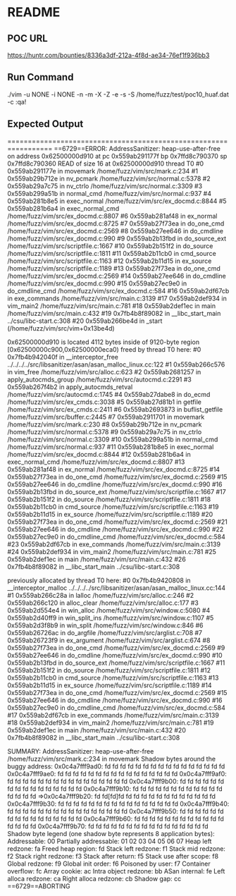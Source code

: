 # README

## POC URL
https://huntr.com/bounties/8336a3df-212a-4f8d-ae34-76ef1f936bb3

## Run Command
./vim -u NONE -i NONE -n -m -X -Z -e -s -S /home/fuzz/test/poc10_huaf.dat -c :qa!

## Expected Output
=================================================================
==6729==ERROR: AddressSanitizer: heap-use-after-free on address 0x62500000d910 at pc 0x559ab291177f bp 0x7ffd8c790370 sp 0x7ffd8c790360
READ of size 16 at 0x62500000d910 thread T0
    #0 0x559ab291177e in movemark /home/fuzz/vim/src/mark.c:234
    #1 0x559ab29b712e in nv_pcmark /home/fuzz/vim/src/normal.c:5378
    #2 0x559ab29a7c75 in nv_ctrlo /home/fuzz/vim/src/normal.c:3309
    #3 0x559ab299a51b in normal_cmd /home/fuzz/vim/src/normal.c:937
    #4 0x559ab281b8e5 in exec_normal /home/fuzz/vim/src/ex_docmd.c:8844
    #5 0x559ab281b6a4 in exec_normal_cmd /home/fuzz/vim/src/ex_docmd.c:8807
    #6 0x559ab281af48 in ex_normal /home/fuzz/vim/src/ex_docmd.c:8725
    #7 0x559ab27f73ea in do_one_cmd /home/fuzz/vim/src/ex_docmd.c:2569
    #8 0x559ab27ee646 in do_cmdline /home/fuzz/vim/src/ex_docmd.c:990
    #9 0x559ab2b13fbd in do_source_ext /home/fuzz/vim/src/scriptfile.c:1667
    #10 0x559ab2b151f2 in do_source /home/fuzz/vim/src/scriptfile.c:1811
    #11 0x559ab2b11cb0 in cmd_source /home/fuzz/vim/src/scriptfile.c:1163
    #12 0x559ab2b11d15 in ex_source /home/fuzz/vim/src/scriptfile.c:1189
    #13 0x559ab27f73ea in do_one_cmd /home/fuzz/vim/src/ex_docmd.c:2569
    #14 0x559ab27ee646 in do_cmdline /home/fuzz/vim/src/ex_docmd.c:990
    #15 0x559ab27ec9e0 in do_cmdline_cmd /home/fuzz/vim/src/ex_docmd.c:584
    #16 0x559ab2df67cb in exe_commands /home/fuzz/vim/src/main.c:3139
    #17 0x559ab2def934 in vim_main2 /home/fuzz/vim/src/main.c:781
    #18 0x559ab2def1ec in main /home/fuzz/vim/src/main.c:432
    #19 0x7fb4b8f89082 in __libc_start_main ../csu/libc-start.c:308
    #20 0x559ab266be4d in _start (/home/fuzz/vim/src/vim+0x13be4d)

0x62500000d910 is located 4112 bytes inside of 9120-byte region [0x62500000c900,0x62500000eca0)
freed by thread T0 here:
    #0 0x7fb4b942040f in __interceptor_free ../../../../src/libsanitizer/asan/asan_malloc_linux.cc:122
    #1 0x559ab266c576 in vim_free /home/fuzz/vim/src/alloc.c:623
    #2 0x559ab2681257 in apply_autocmds_group /home/fuzz/vim/src/autocmd.c:2291
    #3 0x559ab267f4b2 in apply_autocmds_retval /home/fuzz/vim/src/autocmd.c:1745
    #4 0x559ab27dabe8 in do_ecmd /home/fuzz/vim/src/ex_cmds.c:3038
    #5 0x559ab27d81b1 in getfile /home/fuzz/vim/src/ex_cmds.c:2411
    #6 0x559ab2693873 in buflist_getfile /home/fuzz/vim/src/buffer.c:2445
    #7 0x559ab2911701 in movemark /home/fuzz/vim/src/mark.c:230
    #8 0x559ab29b712e in nv_pcmark /home/fuzz/vim/src/normal.c:5378
    #9 0x559ab29a7c75 in nv_ctrlo /home/fuzz/vim/src/normal.c:3309
    #10 0x559ab299a51b in normal_cmd /home/fuzz/vim/src/normal.c:937
    #11 0x559ab281b8e5 in exec_normal /home/fuzz/vim/src/ex_docmd.c:8844
    #12 0x559ab281b6a4 in exec_normal_cmd /home/fuzz/vim/src/ex_docmd.c:8807
    #13 0x559ab281af48 in ex_normal /home/fuzz/vim/src/ex_docmd.c:8725
    #14 0x559ab27f73ea in do_one_cmd /home/fuzz/vim/src/ex_docmd.c:2569
    #15 0x559ab27ee646 in do_cmdline /home/fuzz/vim/src/ex_docmd.c:990
    #16 0x559ab2b13fbd in do_source_ext /home/fuzz/vim/src/scriptfile.c:1667
    #17 0x559ab2b151f2 in do_source /home/fuzz/vim/src/scriptfile.c:1811
    #18 0x559ab2b11cb0 in cmd_source /home/fuzz/vim/src/scriptfile.c:1163
    #19 0x559ab2b11d15 in ex_source /home/fuzz/vim/src/scriptfile.c:1189
    #20 0x559ab27f73ea in do_one_cmd /home/fuzz/vim/src/ex_docmd.c:2569
    #21 0x559ab27ee646 in do_cmdline /home/fuzz/vim/src/ex_docmd.c:990
    #22 0x559ab27ec9e0 in do_cmdline_cmd /home/fuzz/vim/src/ex_docmd.c:584
    #23 0x559ab2df67cb in exe_commands /home/fuzz/vim/src/main.c:3139
    #24 0x559ab2def934 in vim_main2 /home/fuzz/vim/src/main.c:781
    #25 0x559ab2def1ec in main /home/fuzz/vim/src/main.c:432
    #26 0x7fb4b8f89082 in __libc_start_main ../csu/libc-start.c:308

previously allocated by thread T0 here:
    #0 0x7fb4b9420808 in __interceptor_malloc ../../../../src/libsanitizer/asan/asan_malloc_linux.cc:144
    #1 0x559ab266c28a in lalloc /home/fuzz/vim/src/alloc.c:246
    #2 0x559ab266c120 in alloc_clear /home/fuzz/vim/src/alloc.c:177
    #3 0x559ab2d554e4 in win_alloc /home/fuzz/vim/src/window.c:5080
    #4 0x559ab2d40ff9 in win_split_ins /home/fuzz/vim/src/window.c:1107
    #5 0x559ab2d3f8b9 in win_split /home/fuzz/vim/src/window.c:846
    #6 0x559ab26726ac in do_argfile /home/fuzz/vim/src/arglist.c:708
    #7 0x559ab26723f9 in ex_argument /home/fuzz/vim/src/arglist.c:674
    #8 0x559ab27f73ea in do_one_cmd /home/fuzz/vim/src/ex_docmd.c:2569
    #9 0x559ab27ee646 in do_cmdline /home/fuzz/vim/src/ex_docmd.c:990
    #10 0x559ab2b13fbd in do_source_ext /home/fuzz/vim/src/scriptfile.c:1667
    #11 0x559ab2b151f2 in do_source /home/fuzz/vim/src/scriptfile.c:1811
    #12 0x559ab2b11cb0 in cmd_source /home/fuzz/vim/src/scriptfile.c:1163
    #13 0x559ab2b11d15 in ex_source /home/fuzz/vim/src/scriptfile.c:1189
    #14 0x559ab27f73ea in do_one_cmd /home/fuzz/vim/src/ex_docmd.c:2569
    #15 0x559ab27ee646 in do_cmdline /home/fuzz/vim/src/ex_docmd.c:990
    #16 0x559ab27ec9e0 in do_cmdline_cmd /home/fuzz/vim/src/ex_docmd.c:584
    #17 0x559ab2df67cb in exe_commands /home/fuzz/vim/src/main.c:3139
    #18 0x559ab2def934 in vim_main2 /home/fuzz/vim/src/main.c:781
    #19 0x559ab2def1ec in main /home/fuzz/vim/src/main.c:432
    #20 0x7fb4b8f89082 in __libc_start_main ../csu/libc-start.c:308

SUMMARY: AddressSanitizer: heap-use-after-free /home/fuzz/vim/src/mark.c:234 in movemark
Shadow bytes around the buggy address:
  0x0c4a7fff9ad0: fd fd fd fd fd fd fd fd fd fd fd fd fd fd fd fd
  0x0c4a7fff9ae0: fd fd fd fd fd fd fd fd fd fd fd fd fd fd fd fd
  0x0c4a7fff9af0: fd fd fd fd fd fd fd fd fd fd fd fd fd fd fd fd
  0x0c4a7fff9b00: fd fd fd fd fd fd fd fd fd fd fd fd fd fd fd fd
  0x0c4a7fff9b10: fd fd fd fd fd fd fd fd fd fd fd fd fd fd fd fd
=>0x0c4a7fff9b20: fd fd[fd]fd fd fd fd fd fd fd fd fd fd fd fd fd
  0x0c4a7fff9b30: fd fd fd fd fd fd fd fd fd fd fd fd fd fd fd fd
  0x0c4a7fff9b40: fd fd fd fd fd fd fd fd fd fd fd fd fd fd fd fd
  0x0c4a7fff9b50: fd fd fd fd fd fd fd fd fd fd fd fd fd fd fd fd
  0x0c4a7fff9b60: fd fd fd fd fd fd fd fd fd fd fd fd fd fd fd fd
  0x0c4a7fff9b70: fd fd fd fd fd fd fd fd fd fd fd fd fd fd fd fd
Shadow byte legend (one shadow byte represents 8 application bytes):
  Addressable:           00
  Partially addressable: 01 02 03 04 05 06 07 
  Heap left redzone:       fa
  Freed heap region:       fd
  Stack left redzone:      f1
  Stack mid redzone:       f2
  Stack right redzone:     f3
  Stack after return:      f5
  Stack use after scope:   f8
  Global redzone:          f9
  Global init order:       f6
  Poisoned by user:        f7
  Container overflow:      fc
  Array cookie:            ac
  Intra object redzone:    bb
  ASan internal:           fe
  Left alloca redzone:     ca
  Right alloca redzone:    cb
  Shadow gap:              cc
==6729==ABORTING